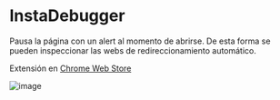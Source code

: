 # InstaDebugger
Pausa la página con un alert al momento de abrirse. De esta forma se pueden inspeccionar las webs de redireccionamiento automático.

Extensión en [Chrome Web Store](https://chrome.google.com/webstore/detail/glankoaikepgfombeeognlfipigkokbo)

![image](https://user-images.githubusercontent.com/54257745/182939964-5aa6ab78-eb5d-4212-8141-09af4d976731.png)
